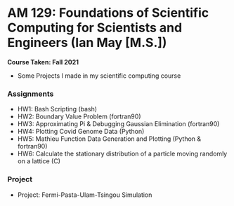 # AM 129: Foundations of Scientific Computing for Scientists and Engineers (Ian May [M.S.])

**Course Taken: Fall 2021**

- Some Projects I made in my scientific computing course

### Assignments
- HW1: Bash Scripting (bash)
- HW2: Boundary Value Problem (fortran90)
- HW3: Approximating Pi & Debugging Gaussian Elimination (fortran90)
- HW4: Plotting Covid Genome Data (Python)
- HW5: Mathieu Function Data Generation and Plotting (Python & fortran90)
- HW6: Calculate the stationary distribution of a particle moving randomly on a lattice (C)

### Project
- Project: Fermi-Pasta-Ulam-Tsingou Simulation

